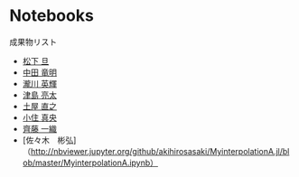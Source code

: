 # Notebooks

成果物リスト

* [松下 旦](http://nbviewer.jupyter.org/github/myuuuuun/oyama_seminar2016/blob/master/exercise/ex01/ex01_demo.ipynb)
* [中田 竜明](http://nbviewer.jupyter.org/github/nswa17/MyInterpolations.jl/blob/master/interpolation.ipynb?flush_cache=true)
* [瀧川 英輝](http://nbviewer.jupyter.org/github/EikiTakigawa/MyInterpolations.jl/blob/master/lin_interp_demo.ipynb)
* [津島 亮太](http://nbviewer.jupyter.org/github/R-Tsushima/MyInterpolations.jl/blob/master/lin_interp_demo.ipynb)
* [土屋 直之](http://nbviewer.jupyter.org/github/NTsuchiya0127/MyInterpolations.jl/blob/master/lin_interp_demo.ipynb)
* [小住 真央](http://nbviewer.jupyter.org/github/m21kosumi/MyInterpolations.jl/blob/master/lin_interp_demo.ipynb?flush_cache=true)
* [齊藤 一織](http://nbviewer.jupyter.org/github/IoriS/MyInterpolations.jl/blob/master/lin_interp_demo.ipynb)
* [佐々木　彬弘]（http://nbviewer.jupyter.org/github/akihirosasaki/MyinterpolationA.jl/blob/master/MyinterpolationA.ipynb）
